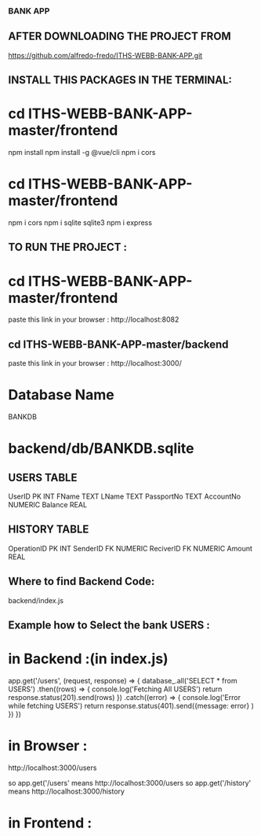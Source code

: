 ### BANK APP


## AFTER DOWNLOADING THE PROJECT FROM
https://github.com/alfredo-fredo/ITHS-WEBB-BANK-APP.git

## INSTALL THIS PACKAGES IN THE TERMINAL:
# cd ITHS-WEBB-BANK-APP-master/frontend
npm install
npm install -g @vue/cli
npm i cors

# cd ITHS-WEBB-BANK-APP-master/frontend
npm i cors
npm i sqlite sqlite3
npm i express

## TO RUN THE PROJECT :
# cd ITHS-WEBB-BANK-APP-master/frontend
paste this link in your browser :
http://localhost:8082

## cd ITHS-WEBB-BANK-APP-master/backend
paste this link in your browser :
http://localhost:3000/



# Database Name
BANKDB
# backend/db/BANKDB.sqlite

## USERS TABLE
UserID PK INT
FName TEXT
LName TEXT
PassportNo TEXT
AccountNo NUMERIC
Balance REAL

## HISTORY TABLE
OperationID PK INT
SenderID FK NUMERIC
ReciverID FK NUMERIC
Amount REAL

## Where to find Backend Code:
backend/index.js

## Example how to Select the bank USERS :
# in Backend :(in index.js)

app.get('/users', (request, response) => {
    database_.all('SELECT * from USERS')
        .then((rows) => {
            console.log('Fetching All USERS')
            return response.status(201).send(rows)
        })
        .catch((error) => {
            console.log('Error while fetching USERS')
            return response.status(401).send({message: error}
            )
        })
})

# in Browser :
http://localhost:3000/users

so app.get('/users' means http://localhost:3000/users
so app.get('/history' means http://localhost:3000/history

# in Frontend :

<template>
    <div>
        <h2>Bank Users</h2>
        <ul>
            <li :key="user.id" v-for="user in users">
                <p>{{USER.Fname}} - {{USER.Lname}}</p>
                <p>Passport No: {{USER.PassprtNo}}</p>
                <p>Account No :{{USER.AccountNo}}</p>
                <p>Balance : {{USER.AccountNo}} SEK</p>
            </li>
        </ul>
    </div>
</template>

<script>
    export default {
        name: "USERS",
        data() {
            return {
                users: []
            }
        },
        beforeMount() {
            this.fetchBankUsers();
            this.setTitle()
        },
        methods: {
            fetchBankUsers() {
                fetch("http://localhost:3000/users")
                    .then(response => response.json())
                    .then(result => {
                        this.users = result
                        console.log(result);
                    })
                    .catch(() => {
                        console.log({message: -1});
                    })
            },
            setTitle() {
                document.title = "Bank Users"
            }
        }
    }
</script>
